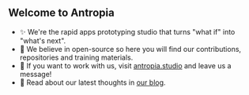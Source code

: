 ## Welcome to Antropia

- ✨ We're the rapid apps prototyping studio that turns "what if" into "what's next".
- 🐼 We believe in open-source so here you will find our contributions, repositories and training materials.
- 🌈 If you want to work with us, visit [antropia.studio](https://antropia.studio/) and leave us a message!
- 📘 Read about our latest thoughts in [our blog](https://antropia.studio/blog/).

<!--

**Here are some ideas to get you started:**

🙋‍♀️ A short introduction - what is your organization all about?
🌈 Contribution guidelines - how can the community get involved?
👩‍💻 Useful resources - where can the community find your docs? Is there anything else the community should know?
🍿 Fun facts - what does your team eat for breakfast?
🧙 Remember, you can do mighty things with the power of [Markdown](https://docs.github.com/github/writing-on-github/getting-started-with-writing-and-formatting-on-github/basic-writing-and-formatting-syntax)
-->
